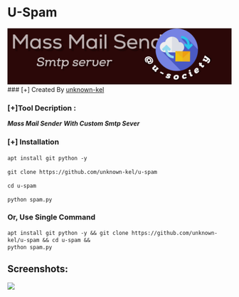 # U-Spam
<img src="project_20220822_1419052-01.png">
### [+] Created By <a href="https://github.com/unknown-kel">unknown-kel</a>

### [+]Tool  Decription :
***Mass Mail Sender***
***With Custom Smtp Sever***

### [+] Installation

```apt install git python -y```

```git clone https://github.com/unknown-kel/u-spam```

```cd u-spam```
 
```python spam.py```



### Or, Use Single Command
```
apt install git python -y && git clone https://github.com/unknown-kel/u-spam && cd u-spam &&
python spam.py
```

## Screenshots:

<img src="Screenshot_20220822-140249.png">


